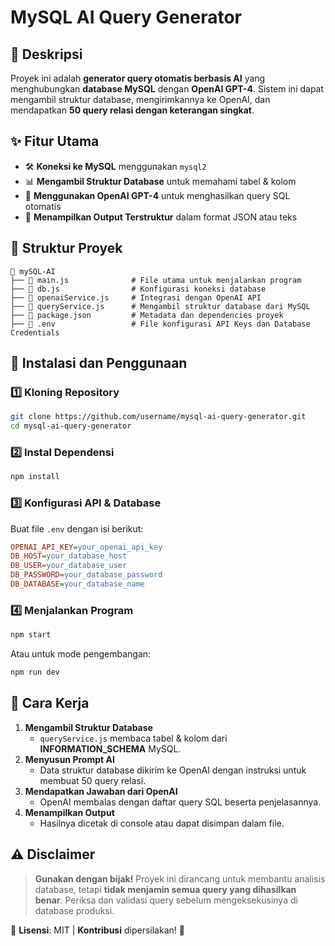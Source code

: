 # MySQL AI Query Generator

## 📌 Deskripsi
Proyek ini adalah **generator query otomatis berbasis AI** yang menghubungkan **database MySQL** dengan **OpenAI GPT-4**. Sistem ini dapat mengambil struktur database, mengirimkannya ke OpenAI, dan mendapatkan **50 query relasi dengan keterangan singkat**.

## ✨ Fitur Utama
- 🛠 **Koneksi ke MySQL** menggunakan `mysql2`
- 📊 **Mengambil Struktur Database** untuk memahami tabel & kolom
- 🧠 **Menggunakan OpenAI GPT-4** untuk menghasilkan query SQL otomatis
- 📄 **Menampilkan Output Terstruktur** dalam format JSON atau teks

## 📂 Struktur Proyek
```plaintext
📁 mySQL-AI
├── 📄 main.js              # File utama untuk menjalankan program
├── 📄 db.js                # Konfigurasi koneksi database
├── 📄 openaiService.js     # Integrasi dengan OpenAI API
├── 📄 queryService.js      # Mengambil struktur database dari MySQL
├── 📄 package.json         # Metadata dan dependencies proyek
├── 📄 .env                 # File konfigurasi API Keys dan Database Credentials
```

## 🚀 Instalasi dan Penggunaan

### 1️⃣ **Kloning Repository**
```bash
git clone https://github.com/username/mysql-ai-query-generator.git
cd mysql-ai-query-generator
```

### 2️⃣ **Instal Dependensi**
```bash
npm install
```

### 3️⃣ **Konfigurasi API & Database**
Buat file `.env` dengan isi berikut:
```ini
OPENAI_API_KEY=your_openai_api_key
DB_HOST=your_database_host
DB_USER=your_database_user
DB_PASSWORD=your_database_password
DB_DATABASE=your_database_name
```

### 4️⃣ **Menjalankan Program**
```bash
npm start
```
Atau untuk mode pengembangan:
```bash
npm run dev
```

## 📌 Cara Kerja
1. **Mengambil Struktur Database**  
   - `queryService.js` membaca tabel & kolom dari **INFORMATION_SCHEMA** MySQL.
2. **Menyusun Prompt AI**  
   - Data struktur database dikirim ke OpenAI dengan instruksi untuk membuat 50 query relasi.
3. **Mendapatkan Jawaban dari OpenAI**  
   - OpenAI membalas dengan daftar query SQL beserta penjelasannya.
4. **Menampilkan Output**  
   - Hasilnya dicetak di console atau dapat disimpan dalam file.

## ⚠️ Disclaimer
> **Gunakan dengan bijak!** Proyek ini dirancang untuk membantu analisis database, tetapi **tidak menjamin semua query yang dihasilkan benar**. Periksa dan validasi query sebelum mengeksekusinya di database produksi.

📜 **Lisensi**: MIT | **Kontribusi** dipersilakan! 🚀
